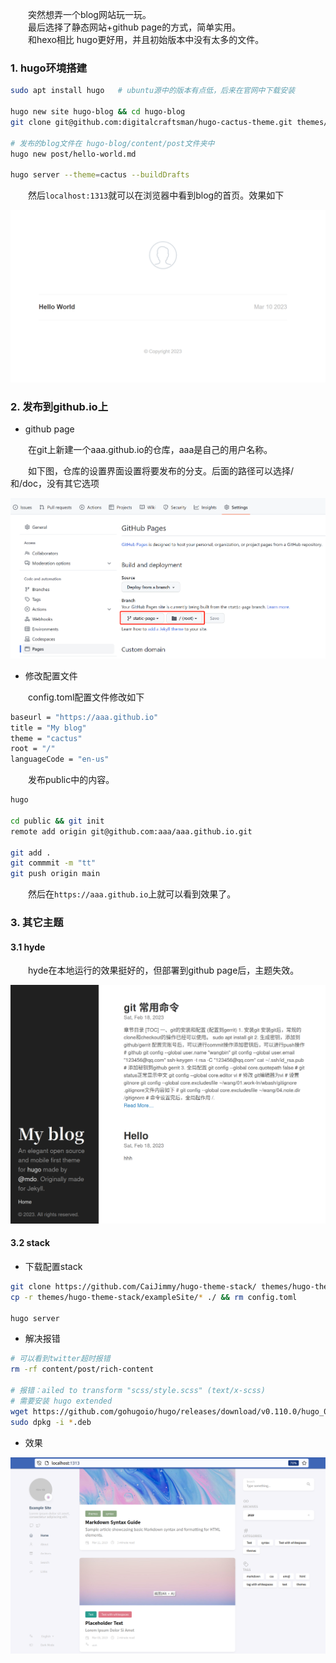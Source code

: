 &emsp;&emsp;突然想弄一个blog网站玩一玩。  
&emsp;&emsp;最后选择了静态网站+github page的方式，简单实用。  
&emsp;&emsp;和hexo相比 hugo更好用，并且初始版本中没有太多的文件。

### 1. hugo环境搭建

```bash
sudo apt install hugo   # ubuntu源中的版本有点低，后来在官网中下载安装

hugo new site hugo-blog && cd hugo-blog
git clone git@github.com:digitalcraftsman/hugo-cactus-theme.git themes/cactus 

# 发布的blog文件在 hugo-blog/content/post文件夹中
hugo new post/hello-world.md

hugo server --theme=cactus --buildDrafts
```

&emsp;&emsp;然后```localhost:1313```就可以在浏览器中看到blog的首页。效果如下

![image](./img/hugo_first.png)

### 2. 发布到github.io上

+ github page

&emsp;&emsp;在git上新建一个aaa.github.io的仓库，aaa是自己的用户名称。

&emsp;&emsp;如下图，仓库的设置界面设置将要发布的分支。后面的路径可以选择/和/doc，没有其它选项

![image](./img/hugo_githubpage_setting.png)

+ 修改配置文件

&emsp;&emsp;config.toml配置文件修改如下

```bash
baseurl = "https://aaa.github.io"
title = "My blog"
theme = "cactus"
root = "/"
languageCode = "en-us"
```

&emsp;&emsp;发布public中的内容。

```bash
hugo

cd public && git init
remote add origin git@github.com:aaa/aaa.github.io.git

git add .
git commmit -m "tt"
git push origin main
```

&emsp;&emsp;然后在```https://aaa.github.io```上就可以看到效果了。

### 3. 其它主题

#### 3.1 hyde

&emsp;&emsp;hyde在本地运行的效果挺好的，但部署到github page后，主题失效。

![image](./img/hugo_hyde_theme_show.png)

#### 3.2 stack

+ 下载配置stack

```bash
git clone https://github.com/CaiJimmy/hugo-theme-stack/ themes/hugo-theme-stack
cp -r themes/hugo-theme-stack/exampleSite/* ./ && rm config.toml

hugo server
```

+ 解决报错

```bash
# 可以看到twitter超时报错
rm -rf content/post/rich-content

# 报错：ailed to transform "scss/style.scss" (text/x-scss)
# 需要安装 hugo extended
wget https://github.com/gohugoio/hugo/releases/download/v0.110.0/hugo_0.110.0_linux-amd64.deb
sudo dpkg -i *.deb
```

+ 效果

![image](./img/hugo_stack_theme_show.png)